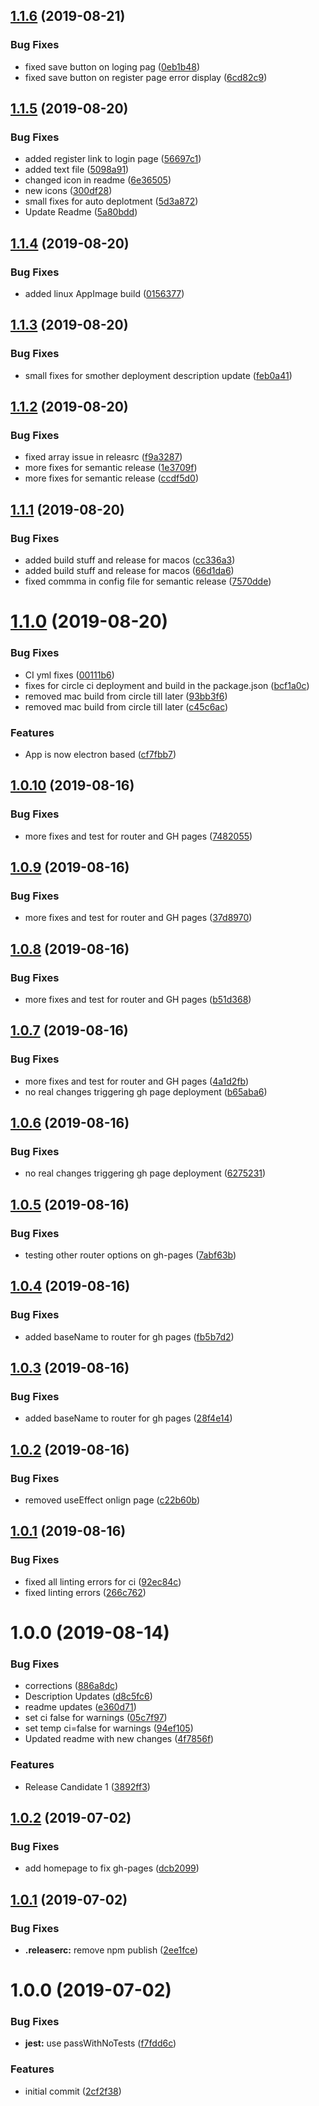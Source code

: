 ## [1.1.6](https://github.com/ethernodeio/enui/compare/1.1.5...1.1.6) (2019-08-21)


### Bug Fixes

* fixed save button on loging pag ([0eb1b48](https://github.com/ethernodeio/enui/commit/0eb1b48))
* fixed save button on register page error display ([6cd82c9](https://github.com/ethernodeio/enui/commit/6cd82c9))

## [1.1.5](https://github.com/ethernodeio/enui/compare/1.1.4...1.1.5) (2019-08-20)


### Bug Fixes

* added register link to login page ([56697c1](https://github.com/ethernodeio/enui/commit/56697c1))
* added text file ([5098a91](https://github.com/ethernodeio/enui/commit/5098a91))
* changed icon in readme ([6e36505](https://github.com/ethernodeio/enui/commit/6e36505))
* new icons ([300df28](https://github.com/ethernodeio/enui/commit/300df28))
* small fixes for auto deplotment ([5d3a872](https://github.com/ethernodeio/enui/commit/5d3a872))
* Update Readme ([5a80bdd](https://github.com/ethernodeio/enui/commit/5a80bdd))

## [1.1.4](https://github.com/ethernodeio/enui/compare/1.1.3...1.1.4) (2019-08-20)


### Bug Fixes

* added linux AppImage build ([0156377](https://github.com/ethernodeio/enui/commit/0156377))

## [1.1.3](https://github.com/ethernodeio/enui/compare/1.1.2...1.1.3) (2019-08-20)


### Bug Fixes

* small fixes for smother deployment description update ([feb0a41](https://github.com/ethernodeio/enui/commit/feb0a41))

## [1.1.2](https://github.com/ethernodeio/enui/compare/1.1.1...1.1.2) (2019-08-20)


### Bug Fixes

* fixed array issue in releasrc ([f9a3287](https://github.com/ethernodeio/enui/commit/f9a3287))
* more fixes for semantic release ([1e3709f](https://github.com/ethernodeio/enui/commit/1e3709f))
* more fixes for semantic release ([ccdf5d0](https://github.com/ethernodeio/enui/commit/ccdf5d0))

## [1.1.1](https://github.com/ethernodeio/enui/compare/1.1.0...1.1.1) (2019-08-20)


### Bug Fixes

* added build stuff and release for macos ([cc336a3](https://github.com/ethernodeio/enui/commit/cc336a3))
* added build stuff and release for macos ([66d1da6](https://github.com/ethernodeio/enui/commit/66d1da6))
* fixed commma in config file for semantic release ([7570dde](https://github.com/ethernodeio/enui/commit/7570dde))

# [1.1.0](https://github.com/ethernodeio/enui/compare/1.0.10...1.1.0) (2019-08-20)


### Bug Fixes

* CI yml fixes ([00111b6](https://github.com/ethernodeio/enui/commit/00111b6))
* fixes for circle ci deployment and build in the package.json ([bcf1a0c](https://github.com/ethernodeio/enui/commit/bcf1a0c))
* removed mac build from circle till later ([93bb3f6](https://github.com/ethernodeio/enui/commit/93bb3f6))
* removed mac build from circle till later ([c45c6ac](https://github.com/ethernodeio/enui/commit/c45c6ac))


### Features

* App is now electron based ([cf7fbb7](https://github.com/ethernodeio/enui/commit/cf7fbb7))

## [1.0.10](https://github.com/ethernodeio/enui/compare/1.0.9...1.0.10) (2019-08-16)


### Bug Fixes

* more fixes and test for router and GH pages ([7482055](https://github.com/ethernodeio/enui/commit/7482055))

## [1.0.9](https://github.com/ethernodeio/enui/compare/1.0.8...1.0.9) (2019-08-16)


### Bug Fixes

* more fixes and test for router and GH pages ([37d8970](https://github.com/ethernodeio/enui/commit/37d8970))

## [1.0.8](https://github.com/ethernodeio/enui/compare/1.0.7...1.0.8) (2019-08-16)


### Bug Fixes

* more fixes and test for router and GH pages ([b51d368](https://github.com/ethernodeio/enui/commit/b51d368))

## [1.0.7](https://github.com/ethernodeio/enui/compare/1.0.6...1.0.7) (2019-08-16)


### Bug Fixes

* more fixes and test for router and GH pages ([4a1d2fb](https://github.com/ethernodeio/enui/commit/4a1d2fb))
* no real changes triggering gh page deployment ([b65aba6](https://github.com/ethernodeio/enui/commit/b65aba6))

## [1.0.6](https://github.com/ethernodeio/enui/compare/1.0.5...1.0.6) (2019-08-16)


### Bug Fixes

* no real changes triggering gh page deployment ([6275231](https://github.com/ethernodeio/enui/commit/6275231))

## [1.0.5](https://github.com/ethernodeio/enui/compare/1.0.4...1.0.5) (2019-08-16)


### Bug Fixes

* testing other router options on gh-pages ([7abf63b](https://github.com/ethernodeio/enui/commit/7abf63b))

## [1.0.4](https://github.com/ethernodeio/enui/compare/1.0.3...1.0.4) (2019-08-16)


### Bug Fixes

* added baseName to router for gh pages ([fb5b7d2](https://github.com/ethernodeio/enui/commit/fb5b7d2))

## [1.0.3](https://github.com/ethernodeio/enui/compare/1.0.2...1.0.3) (2019-08-16)


### Bug Fixes

* added baseName to router for gh pages ([28f4e14](https://github.com/ethernodeio/enui/commit/28f4e14))

## [1.0.2](https://github.com/ethernodeio/enui/compare/1.0.1...1.0.2) (2019-08-16)


### Bug Fixes

* removed useEffect onlign page ([c22b60b](https://github.com/ethernodeio/enui/commit/c22b60b))

## [1.0.1](https://github.com/ethernodeio/enui/compare/1.0.0...1.0.1) (2019-08-16)


### Bug Fixes

* fixed all linting errors for ci ([92ec84c](https://github.com/ethernodeio/enui/commit/92ec84c))
* fixed linting errors ([266c762](https://github.com/ethernodeio/enui/commit/266c762))

# 1.0.0 (2019-08-14)


### Bug Fixes

* corrections ([886a8dc](https://github.com/ethernodeio/enui/commit/886a8dc))
* Description Updates ([d8c5fc6](https://github.com/ethernodeio/enui/commit/d8c5fc6))
* readme updates ([e360d71](https://github.com/ethernodeio/enui/commit/e360d71))
* set ci false for warnings ([05c7f97](https://github.com/ethernodeio/enui/commit/05c7f97))
* set temp ci=false for warnings ([94ef105](https://github.com/ethernodeio/enui/commit/94ef105))
* Updated readme with new changes ([4f7856f](https://github.com/ethernodeio/enui/commit/4f7856f))


### Features

* Release Candidate 1 ([3892ff3](https://github.com/ethernodeio/enui/commit/3892ff3))

## [1.0.2](https://github.com/etclabscore/pristine-typescript-react/compare/1.0.1...1.0.2) (2019-07-02)


### Bug Fixes

* add homepage to fix gh-pages ([dcb2099](https://github.com/etclabscore/pristine-typescript-react/commit/dcb2099))

## [1.0.1](https://github.com/etclabscore/pristine-typescript-react/compare/1.0.0...1.0.1) (2019-07-02)


### Bug Fixes

* **.releaserc:** remove npm publish ([2ee1fce](https://github.com/etclabscore/pristine-typescript-react/commit/2ee1fce))

# 1.0.0 (2019-07-02)


### Bug Fixes

* **jest:** use passWithNoTests ([f7fdd6c](https://github.com/etclabscore/pristine-typescript-react/commit/f7fdd6c))


### Features

* initial commit ([2cf2f38](https://github.com/etclabscore/pristine-typescript-react/commit/2cf2f38))
